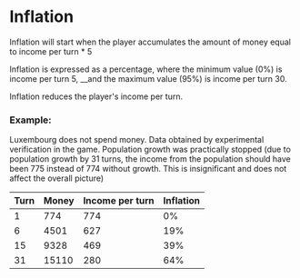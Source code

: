 # Inflation

Inflation will start when the player accumulates the amount of money equal to income per turn \* 5

Inflation is expressed as a percentage, where the minimum value \(0%\) is income per turn 5, __and the maximum value \(95%\) is income per turn 30.

Inflation reduces the player's income per turn.

### Example:

Luxembourg does not spend money. Data obtained by experimental verification in the game. Population growth was practically stopped \(due to population growth by 31 turns, the income from the population should have been 775 instead of 774 without growth. This is insignificant and does not affect the overall picture\)



| Turn | Money | Income per turn | Inflation |
| :--- | :--- | :--- | :--- |
| 1 | 774 | 774 | 0% |
| 6 | 4501 | 627 | 19% |
| 15 | 9328 | 469 | 39% |
| 31 | 15110 | 280 | 64% |

